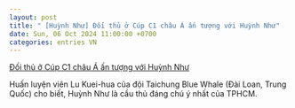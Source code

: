 ```yaml
---
layout: post
title: " [Huỳnh Như] Đối thủ ở Cúp C1 châu Á ấn tượng với Huỳnh Như"
date: Sun, 06 Oct 2024 11:00:00 +0700
categories: entries VN
---
```

[Đối thủ ở Cúp C1 châu Á ấn tượng với Huỳnh Như](https://laodong.vn/the-thao/doi-thu-o-cup-c1-chau-a-an-tuong-voi-huynh-nhu-1403827.ldo)

Huấn luyện viên Lu Kuei-hua của đội Taichung Blue Whale (Đài Loan, Trung Quốc) cho biết, Huỳnh Như là cầu thủ đáng chú ý nhất của TPHCM.

